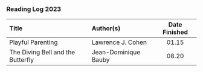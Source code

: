 ### Reading Log 2023

| Title                                 | Author(s)                       | Date Finished |
| :------------------------------------ | :------------------------------ | :-----------: |
| Playful Parenting                     | Lawrence J. Cohen               | 01.15         |
| The Diving Bell and the Butterfly     | Jean-Dominique Bauby            | 08.20         |
